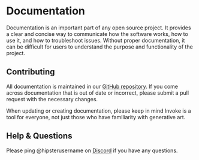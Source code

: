 # Documentation

Documentation is an important part of any open source project. It provides a clear and concise way to communicate how the software works, how to use it, and how to troubleshoot issues. Without proper documentation, it can be difficult for users to understand the purpose and functionality of the project.

## Contributing

All documentation is maintained in our [GitHub repository](https://github.com/invoke-ai/InvokeAI). If you come across documentation that is out of date or incorrect, please submit a pull request with the necessary changes.

When updating or creating documentation, please keep in mind Invoke is a tool for everyone, not just those who have familiarity with generative art.

## Help & Questions

Please ping @hipsterusername on [Discord](https://discord.gg/ZmtBAhwWhy) if you have any questions.
